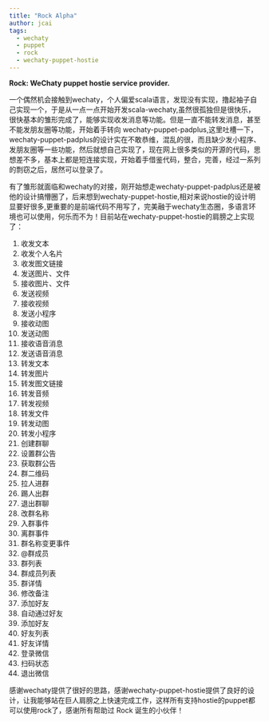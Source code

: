 ```yaml
---
title: "Rock Alpha"
author: jcai
tags:
  - wechaty
  - puppet
  - rock
  - wechaty-puppet-hostie
---
```


**Rock: WeChaty puppet hostie service provider.**

一个偶然机会接触到wechaty，个人偏爱scala语言，发现没有实现，撸起袖子自己实现一个，于是从一点一点开始开发scala-wechaty,虽然很孤独但是很快乐，很快基本的雏形完成了，能够实现收发消息等功能。但是一直不能转发消息，甚至不能发朋友圈等功能，开始着手转向 wechaty-puppet-padplus,这里吐槽一下，wechaty-puppet-padplus的设计实在不敢恭维，混乱的很，而且缺少发小程序、发朋友圈等一些功能，然后就想自己实现了，现在网上很多类似的开源的代码，思想差不多，基本上都是短连接实现，开始着手借鉴代码，整合，完善，经过一系列的剽窃之后，居然可以登录了。

有了雏形就面临和wechaty的对接，刚开始想走wechaty-puppet-padplus还是被他的设计搞懵圈了，后来想到wechaty-puppet-hostie,相对来说hostie的设计明显要好很多,更重要的是前端代码不用写了，完美融于wechaty生态圈，多语言环境也可以使用，何乐而不为！目前站在wechaty-puppet-hostie的肩膀之上实现了：

1. 收发文本	
2. 收发个人名片
3. 收发图文链接	
4. 发送图片、文件
5. 接收图片、文件
6. 发送视频	
7. 接收视频
8. 发送小程序	
9. 接收动图	
10. 发送动图	
11. 接收语音消息	
12. 发送语音消息
13. 转发文本	
14. 转发图片	
15. 转发图文链接	
16. 转发音频	
17. 转发视频	
18. 转发文件	
19. 转发动图	
20. 转发小程序	
21. 创建群聊	
22. 设置群公告
23. 获取群公告	
24. 群二维码
25. 拉人进群	
26. 踢人出群
27. 退出群聊	
28. 改群名称	
29. 入群事件	
30. 离群事件
31. 群名称变更事件	
32. @群成员	
33. 群列表
34. 群成员列表	
35. 群详情	
36. 修改备注	
37. 添加好友	
38. 自动通过好友	
39. 添加好友	
40. 好友列表
41. 好友详情
42. 登录微信	
43. 扫码状态	
44. 退出微信

感谢wechaty提供了很好的思路，感谢wechaty-puppet-hostie提供了良好的设计，让我能够站在巨人肩膀之上快速完成工作，这样所有支持hostie的puppet都可以使用rock了，感谢所有帮助过 Rock 诞生的小伙伴！
